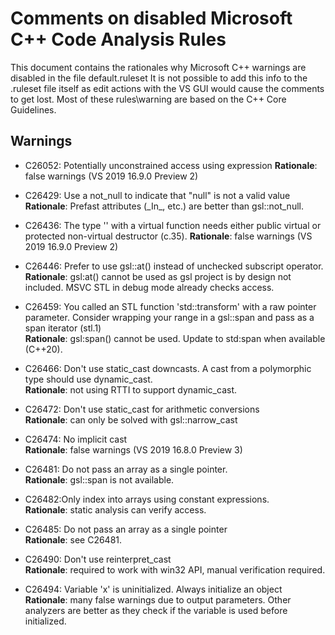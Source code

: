 ﻿# Comments on disabled Microsoft C++ Code Analysis Rules

This document contains the rationales why Microsoft
C++ warnings are disabled in the file default.ruleset
It is not possible to add this info to the .ruleset file itself as edit actions
with the VS GUI would cause the comments to get lost.
Most of these rules\warning are based on the C++ Core Guidelines.

## Warnings

- C26052: Potentially unconstrained access using expression
**Rationale**: false warnings (VS 2019 16.9.0 Preview 2)

- C26429: Use a not_null to indicate that "null" is not a valid value  
**Rationale**: Prefast attributes (\_In_, etc.) are better than gsl::not_null.

- C26436:  The type '' with a virtual function needs either public virtual or protected non-virtual destructor (c.35).
**Rationale**: false warnings (VS 2019 16.9.0 Preview 2)

- C26446: Prefer to use gsl::at() instead of unchecked subscript operator.  
**Rationale**: gsl:at() cannot be used as gsl project is by design not included. MSVC STL in debug mode already checks access.

- C26459: You called an STL function 'std::transform' with a raw pointer parameter. Consider wrapping your range in a
gsl::span and pass as a span iterator (stl.1)  
**Rationale**: gsl:span() cannot be used. Update to std:span when available (C++20).

- C26466: Don't use static_cast downcasts. A cast from a polymorphic type should use dynamic_cast.  
**Rationale**: not using RTTI to support dynamic_cast.

- C26472: Don't use static_cast for arithmetic conversions  
**Rationale**: can only be solved with gsl::narrow_cast

- C26474: No implicit cast  
**Rationale**: false warnings (VS 2019 16.8.0 Preview 3)

- C26481: Do not pass an array as a single pointer.  
**Rationale**: gsl::span is not available.

- C26482:Only index into arrays using constant expressions.  
**Rationale**: static analysis can verify access.

- C26485: Do not pass an array as a single pointer  
**Rationale**: see C26481.

- C26490: Don't use reinterpret_cast  
**Rationale**: required to work with win32 API, manual verification required.

- C26494: Variable 'x' is uninitialized. Always initialize an object  
**Rationale**: many false warnings due to output parameters. Other analyzers are better 
as they check if the variable is used before initialized.
